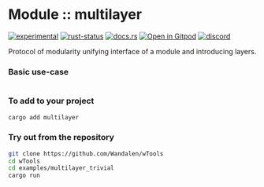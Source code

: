 <!-- {{# generate.module_header{} #}} -->

# Module :: multilayer

[![experimental](https://raster.shields.io/static/v1?label=stability&message=experimental&color=orange&logoColor=eee)](https://github.com/emersion/stability-badges#experimental) [![rust-status](https://github.com/Wandalen/wTools/actions/workflows/ModuleModInterfacePush.yml/badge.svg)](https://github.com/Wandalen/wTools/actions/workflows/ModuleModInterfacePush.yml) [![docs.rs](https://img.shields.io/docsrs/multilayer?color=e3e8f0&logo=docs.rs)](https://docs.rs/multilayer) [![Open in Gitpod](https://raster.shields.io/static/v1?label=try&message=online&color=eee&logo=gitpod&logoColor=eee)](https://gitpod.io/#RUN_PATH=.,SAMPLE_FILE=sample%2Frust%2Fmultilayer_trivial%2Fsrc%2Fmain.rs,RUN_POSTFIX=--example%20multilayer_trivial/https://github.com/Wandalen/wTools) [![discord](https://img.shields.io/discord/872391416519737405?color=eee&logo=discord&logoColor=eee&label=ask)](https://discord.gg/m3YfbXpUUY)

Protocol of modularity unifying interface of a module and introducing layers.

### Basic use-case

```ignore
```
<!-- xxx : rewrite -->

### To add to your project

```sh
cargo add multilayer
```

### Try out from the repository

```sh
git clone https://github.com/Wandalen/wTools
cd wTools
cd examples/multilayer_trivial
cargo run
```
